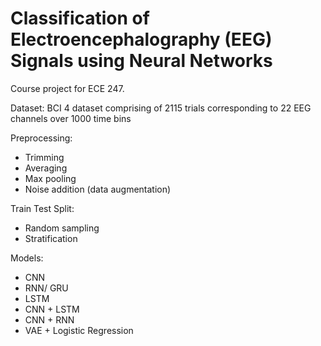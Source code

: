 # Classification of Electroencephalography (EEG) Signals using Neural Networks

Course project for ECE 247. 

Dataset: BCI 4 dataset comprising of 2115 trials corresponding to 22 EEG channels over 1000 time bins

Preprocessing:
- Trimming
- Averaging
- Max pooling
- Noise addition (data augmentation)

Train Test Split:
- Random sampling
- Stratification

Models:
- CNN
- RNN/ GRU
- LSTM
- CNN + LSTM
- CNN + RNN
- VAE + Logistic Regression
